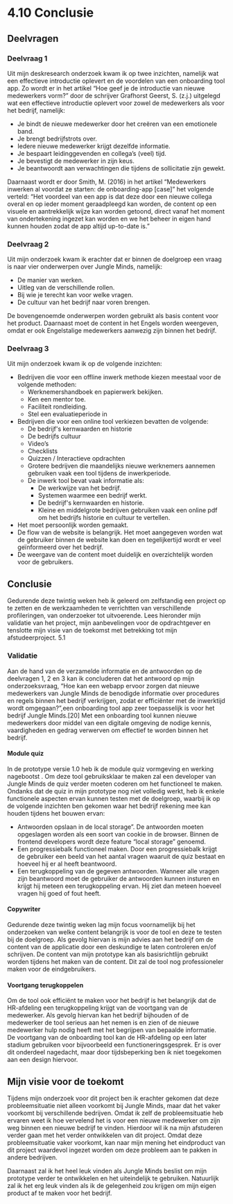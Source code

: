 # 4.10 Conclusie

## Deelvragen

### Deelvraag 1

Uit mijn deskresearch onderzoek kwam ik op twee inzichten, namelijk wat een effectieve introductie oplevert en de voordelen van een onboarding tool app.  Zo wordt er in het artikel “Hoe geef je de introductie van nieuwe medewerkers vorm?” door de schrijver Grafhorst Geerst, S. \(z.j.\) uitgelegd wat een effectieve introductie oplevert voor zowel de medewerkers als voor het bedrijf,  namelijk: 

* Je bindt de nieuwe medewerker door het creëren van een emotionele band.
* Je brengt bedrijfstrots over.
* Iedere nieuwe medewerker krijgt dezelfde informatie.
* Je bespaart leidinggevenden en collega’s \(veel\) tijd. 
* Je bevestigt de medewerker in zijn keus. 
* Je beantwoordt aan verwachtingen die tijdens de sollicitatie  zijn gewekt. 

Daarnaast wordt er door Smith, M. \(2016\) in het artikel “Medewerkers inwerken al voordat ze starten: de onboarding-app \[case\]” het volgende verteld: “Het voordeel van een app is dat deze door een nieuwe collega overal en op ieder moment geraadpleegd kan worden, de content op een visuele en aantrekkelijk wijze kan worden getoond, direct vanaf het moment van ondertekening ingezet kan worden en we het beheer in eigen hand kunnen houden zodat de app altijd up-to-date is.”

### Deelvraag 2

Uit mijn onderzoek kwam ik erachter dat er binnen de doelgroep een vraag is naar vier onderwerpen over Jungle Minds, namelijk:

* De manier van werken.
* Uitleg van de verschillende rollen.
* Bij wie je terecht kan voor welke vragen.
* De cultuur van het bedrijf naar voren brengen.

De bovengenoemde onderwerpen worden gebruikt als basis content voor het product. Daarnaast moet de content in het Engels worden weergeven, omdat er ook Engelstalige medewerkers aanwezig zijn binnen het bedrijf. 

### Deelvraag 3

Uit mijn onderzoek kwam ik op de volgende inzichten:

* Bedrijven die voor een offline inwerk methode kiezen meestaal voor de volgende methoden:
  * Werknemershandboek en papierwerk bekijken.
  * Ken een mentor toe.
  * Faciliteit rondleiding.
  * Stel een evaluatieperiode in
* Bedrijven die voor een online tool verkiezen bevatten de volgende:
  * De bedrijf's kernwaarden en historie
  * De bedrijfs cultuur
  * Video’s 
  * Checklists 
  * Quizzen / Interactieve opdrachten
  * Grotere bedrijven die maandelijks nieuwe werknemers aannemen gebruiken vaak een tool tijdens de inwerkperiode. 
  * De inwerk tool bevat vaak informatie als:
    * De werkwijze van het bedrijf.
    * Systemen waarmee een bedrijf werkt.
    * De bedrijf's kernwaarden en historie.
    * Kleine en middelgrote bedrijven gebruiken vaak een online pdf om het bedrijfs historie en cultuur te vertellen.
* Het moet persoonlijk worden gemaakt.
* De flow van de website is belangrijk. Het moet aangegeven worden wat de gebruiker binnen de website kan doen en tegelijkertijd wordt er veel geïnformeerd over het bedrijf.
* De weergave van de content moet duidelijk en overzichtelijk worden voor de gebruikers.

## Conclusie

Gedurende deze twintig weken heb ik geleerd om zelfstandig een project op te zetten en de werkzaamheden te verrichtten van verschillende profileringen, van onderzoeker tot uitvoerende. Lees hieronder mijn validatie van het project, mijn aanbevelingen voor de opdrachtgever en tenslotte mijn visie van de toekomst met betrekking tot mijn afstudeerproject. 5.1 

### Validatie 

Aan de hand van de verzamelde informatie en de antwoorden op de deelvragen 1, 2 en 3 kan ik concluderen dat het antwoord op mijn onderzoeksvraag, “Hoe kan een webapp ervoor zorgen dat nieuwe medewerkers van Jungle Minds de benodigde informatie over procedures en regels binnen het bedrijf verkrijgen, zodat er efficiënter met de inwerktijd wordt omgegaan?”,een onboarding tool app zeer toepasselijk is voor het bedrijf Jungle Minds.\[20\] Met een onboarding tool kunnen nieuwe medewerkers door middel van een digitale omgeving de nodige kennis, vaardigheden en gedrag verwerven om effectief te worden binnen het bedrijf.  


#### Module quiz 

In de prototype versie 1.0 heb ik de module quiz vormgeving en werking nagebootst . Om deze tool gebruiksklaar te maken zal een developer van Jungle Minds de quiz verder moeten coderen om het functioneel te maken. Ondanks dat de quiz in mijn prototype nog niet volledig werkt, heb ik enkele functionele aspecten ervan kunnen testen met de doelgroep, waarbij ik op de volgende inzichten ben gekomen waar het bedrijf rekening mee kan houden tijdens het bouwen ervan: 

* Antwoorden opslaan in de local storage”. De antwoorden moeten opgeslagen worden als een soort van cookie in de browser. Binnen de frontend developers wordt deze feature “local storage” genoemd.
*  Een progressiebalk functioneel maken. Door een progressiebalk krijgt de gebruiker een beeld van het aantal vragen waaruit de quiz bestaat en hoeveel hij er al heeft beantwoord. 
* Een terugkoppeling van de gegeven antwoorden. Wanneer alle vragen zijn beantwoord moet de gebruiker de antwoorden kunnen insturen en krijgt hij meteen een terugkoppeling ervan. Hij ziet dan meteen hoeveel vragen hij goed of fout heeft.

#### Copywriter 

Gedurende deze twintig weken lag mijn focus voornamelijk bij het onderzoeken van welke content belangrijk is voor de tool en deze te testen bij de doelgroep. Als gevolg hiervan is mijn advies aan het bedrijf om de content van de applicatie door een deskundige te laten controleren en/of schrijven. De content van mijn prototype kan als basisrichtlijn gebruikt worden tijdens het maken van de content. Dit zal de tool nog professioneler maken voor de eindgebruikers.

#### Voortgang terugkoppelen 

Om de tool ook efficiënt te maken voor het bedrijf is het belangrijk dat de HR-afdeling een terugkoppeling krijgt van de voortgang van de medewerker. Als gevolg hiervan kan het bedrijf bijhouden of de medewerker de tool serieus aan het nemen is en zien of de nieuwe medewerker hulp nodig heeft met het begrijpen van bepaalde informatie. De voortgang van de onboarding tool kan de HR-afdeling op een later stadium gebruiken voor bijvoorbeeld een functioneringsgesprek. Er is over dit onderdeel nagedacht, maar door tijdsbeperking ben ik niet toegekomen aan een design hiervoor.

## Mijn visie voor de toekomt 

Tijdens mijn onderzoek voor dit project ben ik erachter gekomen dat deze probleemsituatie niet alleen voorkomt bij Jungle Minds, maar dat het vaker voorkomt bij verschillende bedrijven. Omdat ik zelf de probleemsituatie heb ervaren weet ik hoe vervelend het is voor een nieuwe medewerker om zijn weg binnen een nieuwe bedrijf te vinden. Hierdoor wil ik na mijn afstuderen verder gaan met het verder ontwikkelen van dit project. Omdat deze probleemsituatie vaker voorkomt, kan naar mijn mening het eindproduct van dit project waardevol ingezet worden om deze probleem aan te pakken in andere bedrijven.

Daarnaast zal ik het heel leuk vinden als Jungle Minds beslist om mijn prototype verder te ontwikkelen en het uiteindelijk te gebruiken. Natuurlijk zal ik het erg leuk vinden als ik de gelegenheid zou krijgen om mijn eigen product af te maken voor het bedrijf.

